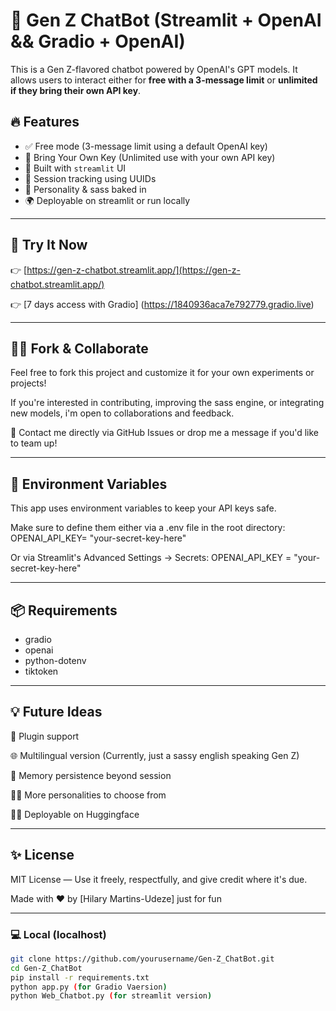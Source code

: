 # 💬 Gen Z ChatBot (Streamlit + OpenAI && Gradio + OpenAI)

This is a Gen Z-flavored chatbot powered by OpenAI's GPT models. It allows users to interact either for **free with a 3-message limit** or **unlimited if they bring their own API key**.

## 🔥 Features

- ✅ Free mode (3-message limit using a default OpenAI key)
- 🔐 Bring Your Own Key (Unlimited use with your own API key)
- 🎨 Built with `streamlit` UI
- 🔁 Session tracking using UUIDs
- 🧠 Personality & sass baked in
- 🌍 Deployable on streamlit or run locally

---

## 🚀 Try It Now

👉 [https://gen-z-chatbot.streamlit.app/](https://gen-z-chatbot.streamlit.app/)

👉 [7 days access with Gradio] (https://1840936aca7e792779.gradio.live)

---

## 👯‍♀️ Fork & Collaborate
Feel free to fork this project and customize it for your own experiments or projects!

If you're interested in contributing, improving the sass engine, or integrating new models, i'm open to collaborations and feedback.

📩 Contact me directly via GitHub Issues or drop me a message if you'd like to team up!

---

## 🔐 Environment Variables

This app uses environment variables to keep your API keys safe.

Make sure to define them either via a .env file in the root directory: OPENAI_API_KEY= "your-secret-key-here"

Or via Streamlit's Advanced Settings → Secrets: OPENAI_API_KEY = "your-secret-key-here"

---

## 📦 Requirements

- gradio
- openai
- python-dotenv
- tiktoken

---

## 💡 Future Ideas

🧩 Plugin support

🌐 Multilingual version (Currently, just a sassy english speaking Gen Z)

💬 Memory persistence beyond session

🧑‍🎤 More personalities to choose from

🧑‍🎤 Deployable on Huggingface

---

## ✨ License
MIT License — Use it freely, respectfully, and give credit where it's due.

Made with ❤️ by [Hilary Martins-Udeze] just for fun

---

### 💻 Local (localhost)
```bash
git clone https://github.com/yourusername/Gen-Z_ChatBot.git
cd Gen-Z_ChatBot
pip install -r requirements.txt
python app.py (for Gradio Vaersion)
python Web_Chatbot.py (for streamlit version)



